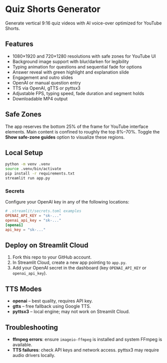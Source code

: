 # Quiz Shorts Generator

Generate vertical 9:16 quiz videos with AI voice-over optimized for YouTube Shorts.

## Features
- 1080×1920 and 720×1280 resolutions with safe zones for YouTube UI
- Background image support with blur/darken for legibility
- Typing animation for questions and sequential fade for options
- Answer reveal with green highlight and explanation slide
- Engagement and outro slides
- OpenAI or manual question entry
- TTS via OpenAI, gTTS or pyttsx3
- Adjustable FPS, typing speed, fade duration and segment holds
- Downloadable MP4 output

## Safe Zones
The app reserves the bottom 25% of the frame for YouTube interface elements. Main content is confined to roughly the top 8%–70%. Toggle the **Show safe-zone guides** option to visualize these regions.

## Local Setup
```bash
python -m venv .venv
source .venv/bin/activate
pip install -r requirements.txt
streamlit run app.py
```

### Secrets
Configure your OpenAI key in any of the following locations:
```toml
# .streamlit/secrets.toml examples
OPENAI_API_KEY = "sk-..."
openai_api_key = "sk-..."
[openai]
api_key = "sk-..."
```

## Deploy on Streamlit Cloud
1. Fork this repo to your GitHub account.
2. In Streamlit Cloud, create a new app pointing to `app.py`.
3. Add your OpenAI secret in the dashboard (key `OPENAI_API_KEY` or `openai_api_key`).

## TTS Modes
- **openai** – best quality, requires API key.
- **gtts** – free fallback using Google TTS.
- **pyttsx3** – local engine; may not work on Streamlit Cloud.

## Troubleshooting
- **ffmpeg errors**: ensure `imageio-ffmpeg` is installed and system FFmpeg is available.
- **TTS failures**: check API keys and network access. pyttsx3 may require audio drivers locally.
